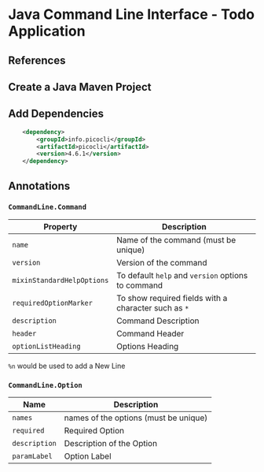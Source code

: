 # Java Command Line Interface - Todo Application

## References

## Create a Java Maven Project

## Add Dependencies

```xml
    <dependency>
        <groupId>info.picocli</groupId>
        <artifactId>picocli</artifactId>
        <version>4.6.1</version>
    </dependency>
```

## Annotations

### `CommandLine.Command`

| Property | Description |
| --- | --- |
| `name` | Name of the command (must be unique) | 
| `version` | Version of the command |
| `mixinStandardHelpOptions` | To default `help` and `version` options to command |
| `requiredOptionMarker` | To show required fields with a character  such as `*` |
| `description` | Command Description |
| `header` | Command Header |
| `optionListHeading` | Options Heading |

`%n` would be used to add a New Line

### `CommandLine.Option`

Name | Description
---|---
`names` | names of the options (must be unique)
`required` | Required Option
`description` | Description of the Option
`paramLabel` | Option Label